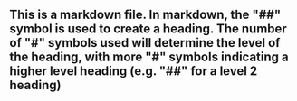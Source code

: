## This is a markdown file. In markdown, the "##" symbol is used to create a heading. The number of "#" symbols used will determine the level of the heading, with more "#" symbols indicating a higher level heading (e.g. "##" for a level 2 heading)
